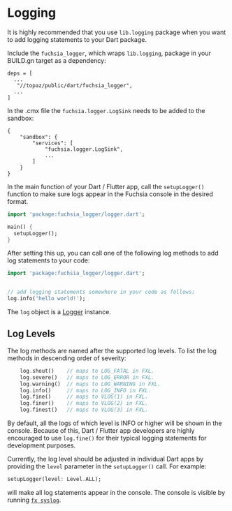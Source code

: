# Logging


It is highly recommended that you use `lib.logging` package when you want to add
logging statements to your Dart package.

Include the `fuchsia_logger`, which wraps `lib.logging`, package in your
BUILD.gn target as a dependency:

```
deps = [
  ...
   "//topaz/public/dart/fuchsia_logger",
  ...
]
```

In the .cmx file the `fuchsia.logger.LogSink` needs to be added to the sandbox:

```
{
    "sandbox": {
        "services": [
            "fuchsia.logger.LogSink",
            ...
        ]
    }
}
```


In the main function of your Dart / Flutter app, call the `setupLogger()`
function to make sure logs appear in the Fuchsia console in the desired format.

```dart
import 'package:fuchsia_logger/logger.dart';

main() {
  setupLogger();
}
```

After setting this up, you can call one of the following log methods to add log
statements to your code:

```dart
import 'package:fuchsia_logger/logger.dart';


// add logging statements somewhere in your code as follows:
log.info('hello world!');
```

The `log` object is a [Logger][logger-doc] instance.


## Log Levels

The log methods are named after the supported log levels. To list the log
methods in descending order of severity:

```dart
    log.shout()    // maps to LOG_FATAL in FXL.
    log.severe()   // maps to LOG_ERROR in FXL.
    log.warning()  // maps to LOG_WARNING in FXL.
    log.info()     // maps to LOG_INFO in FXL.
    log.fine()     // maps to VLOG(1) in FXL.
    log.finer()    // maps to VLOG(2) in FXL.
    log.finest()   // maps to VLOG(3) in FXL.
```

By default, all the logs of which level is INFO or higher will be shown in the
console. Because of this, Dart / Flutter app developers are highly encouraged to
use `log.fine()` for their typical logging statements for development purposes.

Currently, the log level should be adjusted in individual Dart apps by providing
the `level` parameter in the `setupLogger()` call. For example:

```dart
setupLogger(level: Level.ALL);
```

will make all log statements appear in the console.  The console is visible by
running [`fx syslog`][getting_logs].


[logger-doc]: https://pub.dev/documentation/logging/latest/logging/Logger-class.html
[getting_logs]: /docs/development/workflows/fx.md#getting_logs